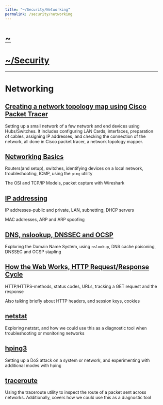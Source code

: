 ```yaml
---
title: "~/Security/Networking"
permalink: /security/networking
---
```


# [~](../../README.md)

# [~/Security](../security.md)

---

# Networking

## [Creating a network topology map using Cisco Packet Tracer](networking/topologymap/topology.md)

Setting up a small network of a few network and end devices using Hubs/Switches. It includes configuring LAN Cards, interfaces, preparation of cables, assigning IP addresses, and checking the connection of the network, all done in Cisco packet tracer, a network topology mapper.

## [Networking Basics](networking/networking_basix.md)

Routers(and setup), switches, identifying devices on a local network, troubleshooting, ICMP, using the `ping` utility

The OSI and TCP/IP Models, packet capture with Wireshark

## [IP addressing](networking/ip_addressing.md)

IP addresses-public and private, LAN, subnetting, DHCP servers

MAC addresses, ARP and ARP spoofing

## [DNS, nslookup, DNSSEC and OCSP](networking/dns.md)

Exploring the Domain Name System, using `nslookup`, DNS cache poisoning, DNSSEC and OCSP stapling

<!-- dnsenum -->

## [How the Web Works, HTTP Request/Response Cycle](networking/web.md)

HTTP/HTTPS-methods, status codes, URLs, tracking a GET request and the response

Also talking briefly about HTTP headers, and session keys, cookies

## [netstat](networking/netstat_linux.html)

Exploring netstat, and how we could use this as a diagnostic tool when troubleshooting or monitoring networks

## [hping3](networking/hping3.html)

Setting up a DoS attack on a system or network, and experimenting with additional modes with hping

## [traceroute](networking/traceroute.html)

Using the traceroute utility to inspect the route of a packet sent across networks. Additionally, covers how we could use this as a diagnostic tool
